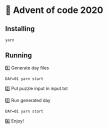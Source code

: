 # 🎄 Advent of code 2020

## Installing

```
yarn
```

## Running

1️⃣ Generate day files

```
DAY=01 yarn start
```

2️⃣ Put puzzle input in input.txt

3️⃣ Run generated day

```
DAY=01 yarn start
```

4️⃣ Enjoy!

